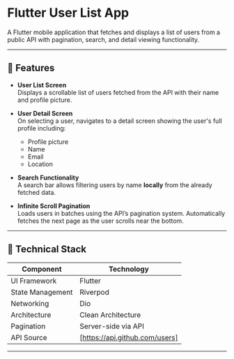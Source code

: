 # Flutter User List App

A Flutter mobile application that fetches and displays a list of users from a public API with pagination, search, and detail viewing functionality.

---

## 📱 Features

- **User List Screen**  
  Displays a scrollable list of users fetched from the API with their name and profile picture.

- **User Detail Screen**  
  On selecting a user, navigates to a detail screen showing the user's full profile including:
  - Profile picture
  - Name
  - Email
  - Location

- **Search Functionality**  
  A search bar allows filtering users by name **locally** from the already fetched data.

- **Infinite Scroll Pagination**  
  Loads users in batches using the API’s pagination system. Automatically fetches the next page as the user scrolls near the bottom.

---

## 🔧 Technical Stack

| Component       | Technology             |
|-----------------|------------------------|
| UI Framework    | Flutter                |
| State Management| Riverpod               |
| Networking      | Dio                    |
| Architecture    | Clean Architecture     |
| Pagination      | Server-side via API    |
| API Source      | [https://api.github.com/users]|

---
